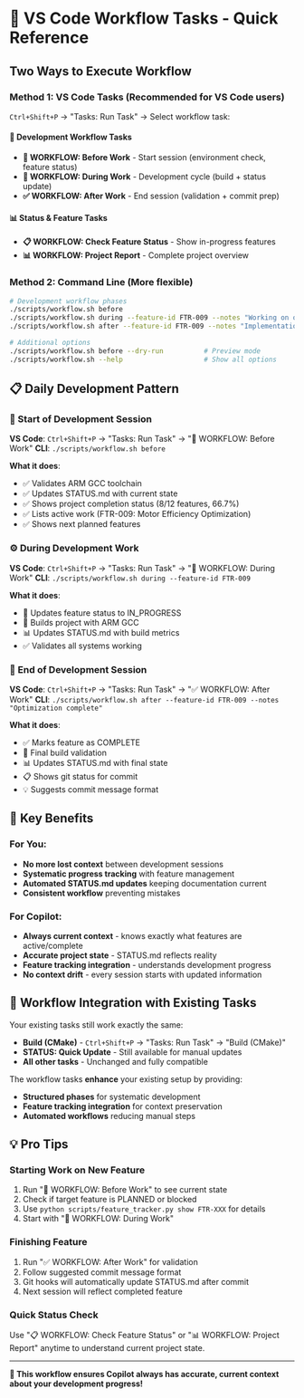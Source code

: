 # 🚀 VS Code Workflow Tasks - Quick Reference

## **Two Ways to Execute Workflow**

### **Method 1: VS Code Tasks (Recommended for VS Code users)**
`Ctrl+Shift+P` → "Tasks: Run Task" → Select workflow task:

#### **🚀 Development Workflow Tasks**
- **🚀 WORKFLOW: Before Work** - Start session (environment check, feature status)
- **🔄 WORKFLOW: During Work** - Development cycle (build + status update)  
- **✅ WORKFLOW: After Work** - End session (validation + commit prep)

#### **📊 Status & Feature Tasks**
- **📋 WORKFLOW: Check Feature Status** - Show in-progress features
- **📊 WORKFLOW: Project Report** - Complete project overview

### **Method 2: Command Line (More flexible)**
```bash
# Development workflow phases
./scripts/workflow.sh before
./scripts/workflow.sh during --feature-id FTR-009 --notes "Working on optimization"
./scripts/workflow.sh after --feature-id FTR-009 --notes "Implementation complete"

# Additional options
./scripts/workflow.sh before --dry-run          # Preview mode
./scripts/workflow.sh --help                    # Show all options
```

## **📋 Daily Development Pattern**

### **🌅 Start of Development Session**
**VS Code**: `Ctrl+Shift+P` → "Tasks: Run Task" → "🚀 WORKFLOW: Before Work"
**CLI**: `./scripts/workflow.sh before`

**What it does**:
- ✅ Validates ARM GCC toolchain
- ✅ Updates STATUS.md with current state
- ✅ Shows project completion status (8/12 features, 66.7%)
- ✅ Lists active work (FTR-009: Motor Efficiency Optimization)
- ✅ Shows next planned features

### **⚙️ During Development Work**
**VS Code**: `Ctrl+Shift+P` → "Tasks: Run Task" → "🔄 WORKFLOW: During Work"
**CLI**: `./scripts/workflow.sh during --feature-id FTR-009`

**What it does**:
- 🔄 Updates feature status to IN_PROGRESS
- 🔨 Builds project with ARM GCC
- 📊 Updates STATUS.md with build metrics
- ✅ Validates all systems working

### **🏁 End of Development Session**
**VS Code**: `Ctrl+Shift+P` → "Tasks: Run Task" → "✅ WORKFLOW: After Work"
**CLI**: `./scripts/workflow.sh after --feature-id FTR-009 --notes "Optimization complete"`

**What it does**:
- ✅ Marks feature as COMPLETE
- 🔨 Final build validation
- 📊 Updates STATUS.md with final state
- 📋 Shows git status for commit
- 💡 Suggests commit message format

## **🎯 Key Benefits**

### **For You:**
- **No more lost context** between development sessions
- **Systematic progress tracking** with feature management
- **Automated STATUS.md updates** keeping documentation current
- **Consistent workflow** preventing mistakes

### **For Copilot:**
- **Always current context** - knows exactly what features are active/complete
- **Accurate project state** - STATUS.md reflects reality
- **Feature tracking integration** - understands development progress
- **No context drift** - every session starts with updated information

## **🔄 Workflow Integration with Existing Tasks**

Your existing tasks still work exactly the same:
- **Build (CMake)** - `Ctrl+Shift+P` → "Tasks: Run Task" → "Build (CMake)"
- **STATUS: Quick Update** - Still available for manual updates
- **All other tasks** - Unchanged and fully compatible

The workflow tasks **enhance** your existing setup by providing:
- **Structured phases** for systematic development
- **Feature tracking integration** for context preservation
- **Automated workflows** reducing manual steps

## **💡 Pro Tips**

### **Starting Work on New Feature**
1. Run "🚀 WORKFLOW: Before Work" to see current state
2. Check if target feature is PLANNED or blocked
3. Use `python scripts/feature_tracker.py show FTR-XXX` for details
4. Start with "🔄 WORKFLOW: During Work"

### **Finishing Feature**
1. Run "✅ WORKFLOW: After Work" for validation
2. Follow suggested commit message format
3. Git hooks will automatically update STATUS.md after commit
4. Next session will reflect completed feature

### **Quick Status Check**
Use "📋 WORKFLOW: Check Feature Status" or "📊 WORKFLOW: Project Report" anytime to understand current project state.

---

**🎯 This workflow ensures Copilot always has accurate, current context about your development progress!**
